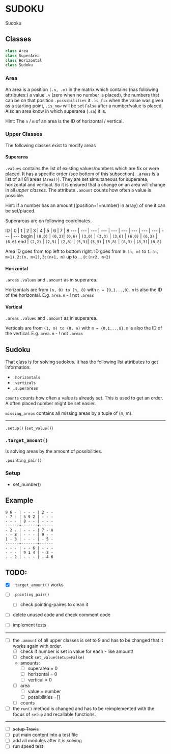 # SUDOKU
Sudoku
## Classes
```python
class Area
class SuperArea
class Horizontal
class Sudoku
```
### Area
An area is a position `(.n, .m)` in the matrix which contains (has following attributes:) a value `.v` (zero when no number is placed), the numbers that can be on that position `.possibilities` it `.is_fix` when the value was given as a starting point, `.is_new` will be set `False` after a number/value is placed. Also an area know in which superarea (`.sa`) it is.

Hint: The `n` / `m` of an area is the ID of horizontal / vertical.
### Upper Classes
The following classes exist to modify areas
#### Superarea
`.values` contains the list of existing values/numbers which are fix or were placed. It has a specific order (see bottom of this subsection). `.areas` is a list of all 81 areas (`Area()`). They are set simultaneous for superarea, horizontal and vertical. So it is ensured that a change on an area will change in all _upper classes_. The attribute `.amount` counts how often a value is possible.

Hint: If a number has an amount ((position+1=number) in array) of one it can be set/placed.

Superareas are on following coordinates.

ID  | 0 | 1 | 2 | 3 | 4 | 5 | 6 | 7 | 8
--- | --- | --- | --- | --- | --- | --- | ---  | ---  | ---  | ---
begin | `(0,0)` | `(0,3)`| `(0,6)`  | `(3,0)`  |  `(3,3)` | `(3,6)` | `(6,0)` | `(6,3)` | `(6,6)`
end   | `(2,2)` | `(2,5)` | `(2,8)` |  `(5,3)`| `(5,5)` | `(5,8)` | `(8,3)` | `(8,3)`| `(8,8)`

Area ID goes from top left to bottom right. ID goes from `0:(n, m)` to `1:(n, m+1)`, `2:(n, m+2)`, `3:(n+1, m)` up to ... `8:(n+2, m+2)`

#### Horizontal
`.areas` `.values` and `.amount` as in superarea.

Horizontals are from
`(n, 0) to (n, 8)` with `n = {0,1...,8}`.
`n` is also the ID of the horizontal. E.g. `area.n` - ! not `.areas`
#### Vertical
`.areas` `.values` and `.amount` as in superarea.

Verticals are from
`(1, m) to (8, m)` with `m = {0,1...,8}`.
`m` is also the ID of the vertical. E.g. `area.m` - ! not `.areas`

## Sudoku
That class is for solving sudokus. It has the following list attributes to get information:
- `.horizontals`
- `.verticals`
- `.superareas`

`counts` counts how often a value is already set. This is used to get an order. A often placed number might be set easier.

`missing_areas` contains all missing areas by a tuple of (n, m).

---
`.setup()` (`set_value()`)

### `.target_amount()`
Is solving areas by the amount of possibilities.

`.pointing_pair()`

### Setup
- set_number()

## Example

    9 6 - | - - - | 2 - -
    - 7 - | 5 9 2 | - - -
    - - - | 8 - - | - - -
    ------+-------+------
    - 2 - | - - - | 7 - 8
    - - 8 | - - - | 9 - -
    1 - 3 | - - - | - 5 -
    ------+-------+------
    - - - | - - 6 | - - -
    - - - | 9 1 4 | - 2 -
    - - 2 | - - - | - 4 6


## TODO:
- [x] `.target_amount()` works
- [ ] `.pointing_pair()`
    - [ ] check pointing-paires to clean it
- [ ] delete unused code and check comment code

- [ ] implement tests

---
- [ ] the `.amount` of all upper classes is set to 9 and has to be changed that it works again with order.
    - [ ] check if number is set in value for each - like amount!
    - [ ] check `set_value(setup=False)`
    - amounts:
        - [ ] superarea = 0
        - [ ] horizontal = 0
        - [ ] vertical = 0
    - [ ] area
        - [ ] value = number
        - [ ] possibilities =[]
    - [ ] counts

- [ ] the `run()` method is changed and has to be reimplemented with the focus of `setup` and recallable functions.

---
- [ ] ~~setup Travis~~
- [ ] put main content into a test file
- [ ] add all modules after it is solving
- [ ] run speed test
